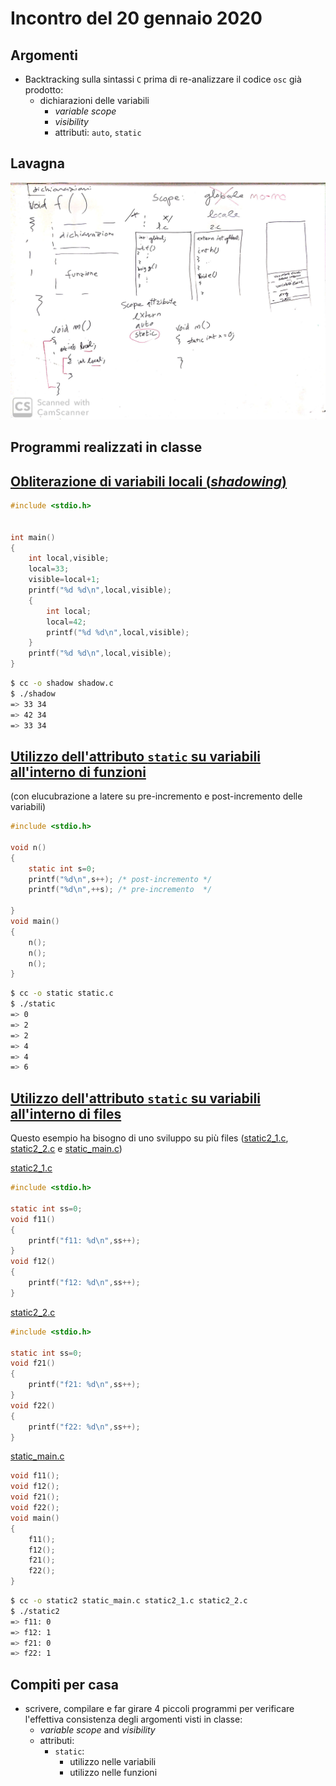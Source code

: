 # Incontro del 20 gennaio 2020

## Argomenti

* Backtracking sulla sintassi `C` prima di re-analizzare il codice `osc` già prodotto:
  * dichiarazioni delle variabili
    * *variable scope*
    * *visibility*
    * attributi: `auto`, `static`

## Lavagna

![whiteboard](./SPERM_2020-01-20_16.39.01_1.jpg)

## Programmi realizzati in classe

## [Obliterazione di variabili locali (*shadowing*)](./shadow.c)

```C
#include <stdio.h>


int main()
{
	int local,visible;
	local=33;
	visible=local+1;
	printf("%d %d\n",local,visible);
	{
		int local;
		local=42;
		printf("%d %d\n",local,visible);
	}
	printf("%d %d\n",local,visible);
}
```

```bash
$ cc -o shadow shadow.c
$ ./shadow
=> 33 34
=> 42 34
=> 33 34
```

## [Utilizzo dell'attributo `static` su variabili all'interno di funzioni](./static.c) 

(con elucubrazione a latere su pre-incremento e post-incremento delle variabili)

```C
#include <stdio.h>

void n()
{
	static int s=0;
	printf("%d\n",s++); /* post-incremento */
	printf("%d\n",++s); /* pre-incremento  */
	
}
void main()
{
	n();
	n();
	n();
}
```

```bash
$ cc -o static static.c
$ ./static
=> 0
=> 2
=> 2
=> 4
=> 4
=> 6
```

## [Utilizzo dell'attributo `static` su variabili all'interno di files](./static_main.c) 

Questo esempio ha bisogno di uno sviluppo su più files ([static2_1.c](./static2_1.c), [static2_2.c](./static2_2.c) e [static_main.c](./static_main.c))

[static2_1.c](./static2_1.c)
```C
#include <stdio.h>

static int ss=0;
void f11()
{
	printf("f11: %d\n",ss++);
}
void f12()
{
	printf("f12: %d\n",ss++);
}
```

[static2_2.c](./static2_2.c)
```C
#include <stdio.h>

static int ss=0;
void f21()
{
	printf("f21: %d\n",ss++);
}
void f22()
{
	printf("f22: %d\n",ss++);
}
```

[static_main.c](./static_main.c)
```C
void f11();
void f12();
void f21();
void f22();
void main()
{
	f11();
	f12();
	f21();
	f22();
}
```

```bash
$ cc -o static2 static_main.c static2_1.c static2_2.c
$ ./static2
=> f11: 0
=> f12: 1
=> f21: 0
=> f22: 1
```

## Compiti per casa

* scrivere, compilare e far girare 4 piccoli programmi per verificare l'effettiva consistenza
  degli argomenti visti in classe:
  * *variable scope* and *visibility*
  * attributi:
    * `static`:
      * utilizzo nelle variabili
      * utilizzo nelle funzioni
